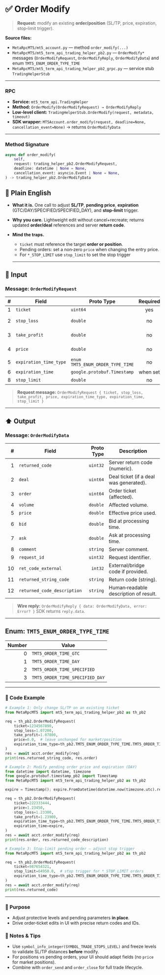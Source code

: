 # ✅ Order Modify

> **Request:** modify an existing **order/position** (SL/TP, price, expiration, stop‑limit trigger).

**Source files:**

* `MetaRpcMT5/mt5_account.py` — method `order_modify(...)`
* `MetaRpcMT5/mt5_term_api_trading_helper_pb2.py` — `OrderModify*` messages (`OrderModifyRequest`, `OrderModifyReply`, `OrderModifyData`) and enum `TMT5_ENUM_ORDER_TYPE_TIME`
* `MetaRpcMT5/mt5_term_api_trading_helper_pb2_grpc.py` — service stub `TradingHelperStub`

---

### RPC

* **Service:** `mt5_term_api.TradingHelper`
* **Method:** `OrderModify(OrderModifyRequest) → OrderModifyReply`
* **Low-level client:** `TradingHelperStub.OrderModify(request, metadata, timeout)`
* **SDK wrapper:** `MT5Account.order_modify(request, deadline=None, cancellation_event=None)` → returns `OrderModifyData`

---

### Method Signature

```python
async def order_modify(
    self,
    request: trading_helper_pb2.OrderModifyRequest,
    deadline: datetime | None = None,
    cancellation_event: asyncio.Event | None = None,
) -> trading_helper_pb2.OrderModifyData
```

## 💬 Plain English

* **What it is.** One call to adjust **SL/TP**, **pending price**, **expiration** (GTC/DAY/SPECIFIED/SPECIFIED\_DAY), and **stop‑limit** trigger.
* **Why you care.** Lightweight edit without cancel+recreate; returns updated **order/deal** references and server **return code**.
* **Mind the traps.**

  * `ticket` must reference the target **order or position**.
  * Pending orders: set a non‑zero `price` when changing the entry price.
  * For `*_STOP_LIMIT` use `stop_limit` to set the stop trigger
 
  ---

## 🔽 Input

### Message: `OrderModifyRequest`

|  # | Field                  | Proto Type                       | Required | Description                                    |
| -: | ---------------------- | -------------------------------- | :------: | ---------------------------------------------- |
|  1 | `ticket`               | `uint64`                         |    yes   | Ticket of order/position to modify.            |
|  2 | `stop_loss`            | `double`                         |    no    | New SL price (0.0 to keep unchanged).          |
|  3 | `take_profit`          | `double`                         |    no    | New TP price (0.0 to keep unchanged).          |
|  4 | `price`                | `double`                         |    no    | New price for **pending** orders; 0.0 to keep. |
|  5 | `expiration_time_type` | `enum TMT5_ENUM_ORDER_TYPE_TIME` |    no    | GTC/DAY/SPECIFIED/SPECIFIED\_DAY.              |
|  6 | `expiration_time`      | `google.protobuf.Timestamp`      | when set | Expiration instant (UTC).                      |
|  8 | `stop_limit`           | `double`                         |    no    | Stop trigger for **STOP\_LIMIT** orders.       |

> **Request message:** `OrderModifyRequest { ticket, stop_loss, take_profit, price, expiration_time_type, expiration_time, stop_limit }`

---

## ⬆️ Output

### Message: `OrderModifyData`

|  # | Field                       | Proto Type | Description                            |
| -: | --------------------------- | ---------: | -------------------------------------- |
|  1 | `returned_code`             |   `uint32` | Server return code (numeric).          |
|  2 | `deal`                      |   `uint64` | Deal ticket (if a deal was generated). |
|  3 | `order`                     |   `uint64` | Order ticket (affected).               |
|  4 | `volume`                    |   `double` | Affected volume.                       |
|  5 | `price`                     |   `double` | Effective price used.                  |
|  6 | `bid`                       |   `double` | Bid at processing time.                |
|  7 | `ask`                       |   `double` | Ask at processing time.                |
|  8 | `comment`                   |   `string` | Server comment.                        |
|  9 | `request_id`                |   `uint32` | Request identifier.                    |
| 10 | `ret_code_external`         |    `int32` | External/bridge code if provided.      |
| 11 | `returned_string_code`      |   `string` | Return code (string).                  |
| 12 | `returned_code_description` |   `string` | Human‑readable description of result.  |

> **Wire reply:** `OrderModifyReply { data: OrderModifyData, error: Error? }`
> SDK returns `reply.data`.

---

## Enum: `TMT5_ENUM_ORDER_TYPE_TIME`

| Number | Value                           |
| -----: | ------------------------------- |
|      0 | `TMT5_ORDER_TIME_GTC`           |
|      1 | `TMT5_ORDER_TIME_DAY`           |
|      2 | `TMT5_ORDER_TIME_SPECIFIED`     |
|      3 | `TMT5_ORDER_TIME_SPECIFIED_DAY` |

---

### 🔗 Code Example

```python
# Example 1: Only change SL/TP on an existing ticket
from MetaRpcMT5 import mt5_term_api_trading_helper_pb2 as th_pb2

req = th_pb2.OrderModifyRequest(
    ticket=1234567890,
    stop_loss=1.07200,
    take_profit=1.07800,
    price=0.0,  # leave unchanged for market/position
    expiration_time_type=th_pb2.TMT5_ENUM_ORDER_TYPE_TIME.TMT5_ORDER_TIME_GTC,
)
res = await acct.order_modify(req)
print(res.returned_string_code, res.order)
```

```python
# Example 2: Modify pending order price and expiration (DAY)
from datetime import datetime, timezone
from google.protobuf.timestamp_pb2 import Timestamp
from MetaRpcMT5 import mt5_term_api_trading_helper_pb2 as th_pb2

expire = Timestamp(); expire.FromDatetime(datetime.now(timezone.utc).replace(hour=21, minute=0, second=0, microsecond=0))

req = th_pb2.OrderModifyRequest(
    ticket=222333444,
    price=1.23450,
    stop_loss=1.23300,
    take_profit=1.23900,
    expiration_time_type=th_pb2.TMT5_ENUM_ORDER_TYPE_TIME.TMT5_ORDER_TIME_SPECIFIED,
    expiration_time=expire,
)
res = await acct.order_modify(req)
print(res.order, res.returned_code_description)
```

```python
# Example 3: Stop‑limit pending order — adjust stop trigger
from MetaRpcMT5 import mt5_term_api_trading_helper_pb2 as th_pb2

req = th_pb2.OrderModifyRequest(
    ticket=987654321,
    stop_limit=64950.0,  # stop trigger for *_STOP_LIMIT orders
    expiration_time_type=th_pb2.TMT5_ENUM_ORDER_TYPE_TIME.TMT5_ORDER_TIME_GTC,
)
res = await acct.order_modify(req)
print(res.returned_code)
```

---

### 🎯 Purpose

* Adjust protective levels and pending parameters **in place**.
* Drive order‑ticket edits in UI with precise return codes and IDs.

### 🧩 Notes & Tips

* Use `symbol_info_integer(SYMBOL_TRADE_STOPS_LEVEL)` and freeze levels to validate SL/TP distances **before** modify.
* For positions vs pending orders, your UI should adapt fields (no `price` for market positions).
* Combine with `order_send` and `order_close` for full trade lifecycle.
